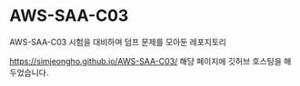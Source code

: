 # AWS-SAA-C03
AWS-SAA-C03 시험을 대비하며 덤프 문제를 모아둔 레포지토리

https://simjeongho.github.io/AWS-SAA-C03/
해당 페이지에 깃허브 호스팅을 해두었습니다.
